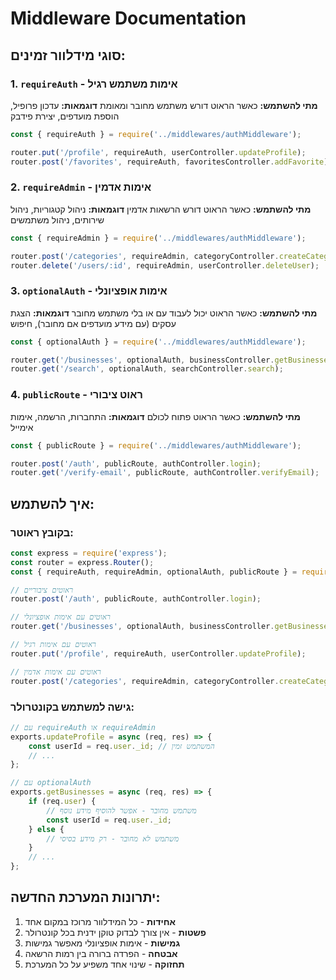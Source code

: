# Middleware Documentation

## סוגי מידלוור זמינים:

### 1. `requireAuth` - אימות משתמש רגיל
**מתי להשתמש:** כאשר הראוט דורש משתמש מחובר ומאומת
**דוגמאות:** עדכון פרופיל, הוספת מועדפים, יצירת פידבק

```javascript
const { requireAuth } = require('../middlewares/authMiddleware');

router.put('/profile', requireAuth, userController.updateProfile);
router.post('/favorites', requireAuth, favoritesController.addFavorite);
```

### 2. `requireAdmin` - אימות אדמין
**מתי להשתמש:** כאשר הראוט דורש הרשאות אדמין
**דוגמאות:** ניהול קטגוריות, ניהול שירותים, ניהול משתמשים

```javascript
const { requireAdmin } = require('../middlewares/authMiddleware');

router.post('/categories', requireAdmin, categoryController.createCategory);
router.delete('/users/:id', requireAdmin, userController.deleteUser);
```

### 3. `optionalAuth` - אימות אופציונלי
**מתי להשתמש:** כאשר הראוט יכול לעבוד עם או בלי משתמש מחובר
**דוגמאות:** הצגת עסקים (עם מידע מועדפים אם מחובר), חיפוש

```javascript
const { optionalAuth } = require('../middlewares/authMiddleware');

router.get('/businesses', optionalAuth, businessController.getBusinesses);
router.get('/search', optionalAuth, searchController.search);
```

### 4. `publicRoute` - ראוט ציבורי
**מתי להשתמש:** כאשר הראוט פתוח לכולם
**דוגמאות:** התחברות, הרשמה, אימות אימייל

```javascript
const { publicRoute } = require('../middlewares/authMiddleware');

router.post('/auth', publicRoute, authController.login);
router.get('/verify-email', publicRoute, authController.verifyEmail);
```

## איך להשתמש:

### בקובץ ראוטר:
```javascript
const express = require('express');
const router = express.Router();
const { requireAuth, requireAdmin, optionalAuth, publicRoute } = require('../middlewares/authMiddleware');

// ראוטים ציבוריים
router.post('/auth', publicRoute, authController.login);

// ראוטים עם אימות אופציונלי
router.get('/businesses', optionalAuth, businessController.getBusinesses);

// ראוטים עם אימות רגיל
router.put('/profile', requireAuth, userController.updateProfile);

// ראוטים עם אימות אדמין
router.post('/categories', requireAdmin, categoryController.createCategory);
```

### גישה למשתמש בקונטרולר:
```javascript
// עם requireAuth או requireAdmin
exports.updateProfile = async (req, res) => {
    const userId = req.user._id; // המשתמש זמין
    // ...
};

// עם optionalAuth
exports.getBusinesses = async (req, res) => {
    if (req.user) {
        // משתמש מחובר - אפשר להוסיף מידע נוסף
        const userId = req.user._id;
    } else {
        // משתמש לא מחובר - רק מידע בסיסי
    }
    // ...
};
```

## יתרונות המערכת החדשה:

1. **אחידות** - כל המידלוור מרוכז במקום אחד
2. **פשטות** - אין צורך לבדוק טוקן ידנית בכל קונטרולר
3. **גמישות** - אימות אופציונלי מאפשר גמישות
4. **אבטחה** - הפרדה ברורה בין רמות הרשאה
5. **תחזוקה** - שינוי אחד משפיע על כל המערכת 